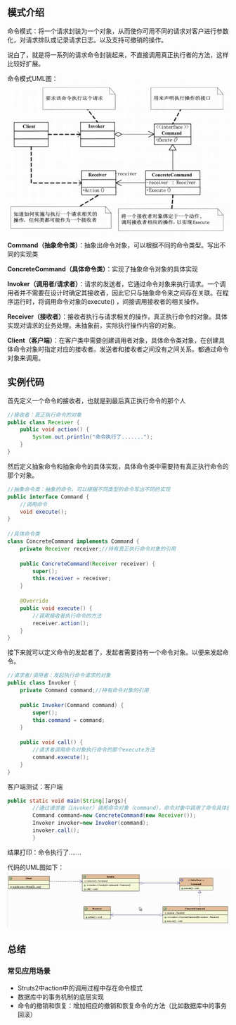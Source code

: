 ## 模式介绍

命令模式：将一个请求封装为一个对象，从而使你可用不同的请求对客户进行参数化，对请求排队或记录请求日志。以及支持可撤销的操作。

说白了，就是将一系列的请求命令封装起来，不直接调用真正执行者的方法，这样比较好扩展。

命令模式UML图：
![](./img.png)

**Command（抽象命令类）**：抽象出命令对象，可以根据不同的命令类型。写出不同的实现类

**ConcreteCommand（具体命令类）**：实现了抽象命令对象的具体实现

**Invoker（调用者/请求者）**：请求的发送者，它通过命令对象来执行请求。一个调用者并不需要在设计时确定其接收者，因此它只与抽象命令来之间存在关联。在程序运行时，将调用命令对象的execute() ，间接调用接收者的相关操作。

**Receiver（接收者）**：接收者执行与请求相关的操作，真正执行命令的对象。具体实现对请求的业务处理。未抽象前，实际执行操作内容的对象。

**Client（客户端）**：在客户类中需要创建调用者对象，具体命令类对象，在创建具体命令对象时指定对应的接收者。发送者和接收者之间没有之间关系。都通过命令对象来调用。

## 实例代码

首先定义一个命令的接收者，也就是到最后真正执行命令的那个人

```java
//接收者：真正执行命令的对象
public class Receiver {
    public void action() {
        System.out.println("命令执行了.......");
    }
}
```

然后定义抽象命令和抽象命令的具体实现，具体命令类中需要持有真正执行命令的那个对象。

```java
//抽象命令类：抽象的命令，可以根据不同类型的命令写出不同的实现
public interface Command {
    //调用命令
    void execute();
}

//具体命令类
class ConcreteCommand implements Command {
    private Receiver receiver;//持有真正执行命令对象的引用

    public ConcreteCommand(Receiver receiver) {
        super();
        this.receiver = receiver;
    }

    @Override
    public void execute() {
        //调用接收者执行命令的方法
        receiver.action();
    }
}
```

接下来就可以定义命令的发起者了，发起者需要持有一个命令对象。以便来发起命令。

```java
//请求者/调用者：发起执行命令请求的对象
public class Invoker {
    private Command command;//持有命令对象的引用

    public Invoker(Command command) {
        super();
        this.command = command;
    }

    public void call() {
        //请求者调用命令对象执行命令的那个execute方法
        command.execute();
    }
}
```

客户端测试：客户端

```java
public static void main(String[]args){
        //通过请求者（invoker）调用命令对象（command），命令对象中调用了命令具体执行者（Receiver）
        Command command=new ConcreteCommand(new Receiver());
        Invoker invoker=new Invoker(command);
        invoker.call();
        }
```

结果打印：命令执行了.......

代码的UML图如下：
![](./img_1.png)

## 总结

### 常见应用场景

- Struts2中action中的调用过程中存在命令模式
- 数据库中的事务机制的底层实现
- 命令的撤销和恢复：增加相应的撤销和恢复命令的方法（比如数据库中的事务回滚）
